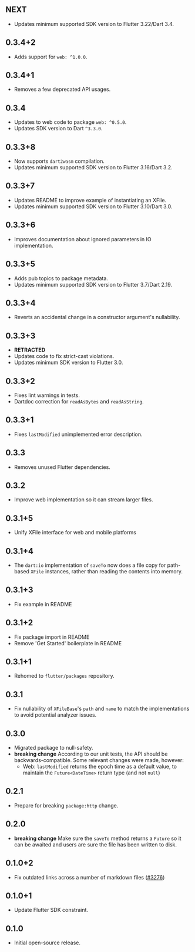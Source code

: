 ## NEXT

* Updates minimum supported SDK version to Flutter 3.22/Dart 3.4.

## 0.3.4+2

* Adds support for `web: ^1.0.0`.

## 0.3.4+1

* Removes a few deprecated API usages.

## 0.3.4

* Updates to web code to package `web: ^0.5.0`.
* Updates SDK version to Dart `^3.3.0`.

## 0.3.3+8

* Now supports `dart2wasm` compilation.
* Updates minimum supported SDK version to Flutter 3.16/Dart 3.2.

## 0.3.3+7

* Updates README to improve example of instantiating an XFile.
* Updates minimum supported SDK version to Flutter 3.10/Dart 3.0.

## 0.3.3+6

* Improves documentation about ignored parameters in IO implementation.

## 0.3.3+5

* Adds pub topics to package metadata.
* Updates minimum supported SDK version to Flutter 3.7/Dart 2.19.

## 0.3.3+4

* Reverts an accidental change in a constructor argument's nullability.

## 0.3.3+3

* **RETRACTED**
* Updates code to fix strict-cast violations.
* Updates minimum SDK version to Flutter 3.0.

## 0.3.3+2

* Fixes lint warnings in tests.
* Dartdoc correction for `readAsBytes` and `readAsString`.

## 0.3.3+1

* Fixes `lastModified` unimplemented error description.

## 0.3.3

* Removes unused Flutter dependencies.

## 0.3.2

* Improve web implementation so it can stream larger files.

## 0.3.1+5

* Unify XFile interface for web and mobile platforms

## 0.3.1+4

* The `dart:io` implementation of `saveTo` now does a file copy for path-based
  `XFile` instances, rather than reading the contents into memory.

## 0.3.1+3

* Fix example in README

## 0.3.1+2

* Fix package import in README
* Remove 'Get Started' boilerplate in README

## 0.3.1+1

* Rehomed to `flutter/packages` repository.

## 0.3.1

* Fix nullability of `XFileBase`'s `path` and `name` to match the
  implementations to avoid potential analyzer issues.

## 0.3.0

* Migrated package to null-safety.
* **breaking change** According to our unit tests, the API should be backwards-compatible. Some relevant changes were made, however:
  * Web: `lastModified` returns the epoch time as a default value, to maintain the `Future<DateTime>` return type (and not `null`)

## 0.2.1

* Prepare for breaking `package:http` change.

## 0.2.0

* **breaking change** Make sure the `saveTo` method returns a `Future` so it can be awaited and users are sure the file has been written to disk.

## 0.1.0+2

* Fix outdated links across a number of markdown files ([#3276](https://github.com/flutter/plugins/pull/3276))

## 0.1.0+1

* Update Flutter SDK constraint.

## 0.1.0

* Initial open-source release.
